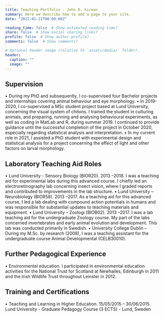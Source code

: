 ```yaml
---
title: Teaching Portfolio - John D. kirwan
summary: Here we describe how to add a page to your site.
date: "2022-01-21T00:00:00Z"

reading_time: false  # Show estimated reading time?
share: false  # Show social sharing links?
profile: false  # Show author profile?
comments: false  # Show comments?

# Optional header image (relative to `assets/media/` folder).
header:
  caption: ""
  image: ""
---
```


## Supervision

•	During my PhD and subsequently, I co-supervised four Bachelor projects and internships covering animal behaviour and eye morphology.
•	In 2019-2020, I co-supervised a MSc student project based at Lund University, concerning the visual system of chitons. I trained the student in culturing animals, and preparing, running and analysing behavioural experiments, as well as coding in MatLab and R, during summer 2019. I continued to provide guidance until the successful completion of the project in October 2020, especially regarding statistical analysis and interpretation.
•	In my current role in 2021, I assisted a PhD student with experimental design and statistical analysis for a project concerning the effect of light and other factors on larval morphology.


## Laboratory Teaching Aid Roles

•	Lund University - Sensory Biology (BIOR20). 2013 –2018. I was a teaching aid for experimental labs during this advanced course. I chiefly led an electroretinography lab concerning insect vision, where I graded reports and contributed to improvements in the lab structure.
•	Lund University – Neurobiology (BIOR58). 2013 –2017. As a teaching aid for this advanced course, I led a lab dealing with compound action potentials in humans and was responsible for substantial updates to teaching materials and equipment.
•	Lund University – Zoologi (BIOB02). 2013 –2017. I was a lab teaching aid for the undergraduate Zoology course. My part of the labs concerned invertebrates and early animal evolution and development. This lab was conducted primarily in Swedish.
•	University College Dublin – During my M.Sc. by research (2008), I was a teaching assistant for the undergraduate course Animal Developmental (CELB30010).


## Further Pedagogical Experience

•	Environmental education. I participated in environmental education activities for the National Trust for Scotland at Newhailes, Edinburgh in 2011 and the Irish Wildlife Trust throughout Leinster in 2012.

## Training and Certifications

•	Teaching and Learning in Higher Education. 15/05/2015 – 30/06/2015. Lund University - Graduate Pedagogy Course (3 ECTS) - Lund, Sweden
